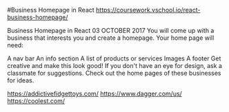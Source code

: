 #Business Homepage in React
https://coursework.vschool.io/react-business-homepage/

Business Homepage in React
03 OCTOBER 2017
You will come up with a business that interests you and create a homepage. Your home page will need:

A nav bar
An info section
A list of products or services
Images
A footer
Get creative and make this look good! If you don't have an eye for design, ask a classmate for suggestions. Check out the home pages of these businesses for ideas.

https://addictivefidgettoys.com/ 
https://www.dagger.com/us/ 
https://coolest.com/